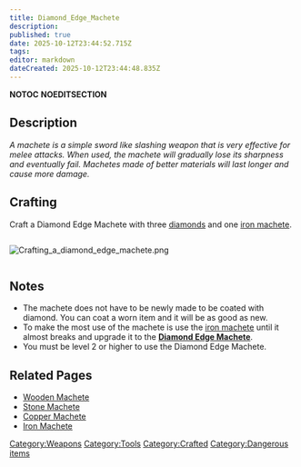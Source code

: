 ```yaml
---
title: Diamond_Edge_Machete
description: 
published: true
date: 2025-10-12T23:44:52.715Z
tags: 
editor: markdown
dateCreated: 2025-10-12T23:44:48.835Z
---
```


__NOTOC__ __NOEDITSECTION__

## Description

*A machete is a simple sword like slashing weapon that is very effective
for melee attacks. When used, the machete will gradually lose its
sharpness and eventually fail. Machetes made of better materials will
last longer and cause more damage.*

## Crafting

Craft a Diamond Edge Machete with three [diamonds](../Minerals/Diamond.md "wikilink")
and one [iron machete](Iron_Machete.md "wikilink").

<div style="overflow: hidden">

![Crafting_a_diamond_edge_machete.png](Crafting_a_diamond_edge_machete.png
"Crafting_a_diamond_edge_machete.png")

</div>

## Notes

  - The machete does not have to be newly made to be coated with
    diamond. You can coat a worn item and it will be as good as new.
  - To make the most use of the machete is use the [iron
    machete](Iron_Machete.md "wikilink") until it almost breaks and upgrade
    it to the <strong>[Diamond Edge
    Machete](Diamond_Edge_Machete.md "wikilink")</strong>.
  - You must be level 2 or higher to use the Diamond Edge Machete.

## Related Pages

  - [Wooden Machete](Wooden_Machete.md "wikilink")
  - [Stone Machete](Stone_Machete.md "wikilink")
  - [Copper Machete](Copper_Machete.md "wikilink")
  - [Iron Machete](Iron_Machete.md "wikilink")

[Category:Weapons](Category:Weapons "wikilink")
[Category:Tools](Category:Tools "wikilink")
[Category:Crafted](Category:Crafted "wikilink") [Category:Dangerous
items](Category:Dangerous_items "wikilink")